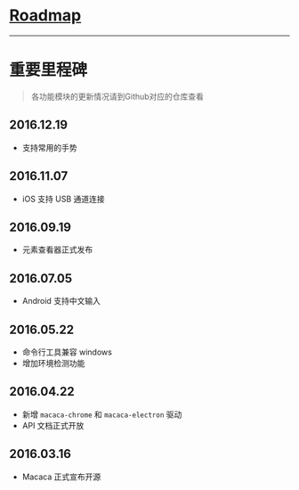 # [Roadmap](//github.com/alibaba/macaca/labels/Roadmap)

---

# 重要里程碑

> 各功能模块的更新情况请到Github对应的仓库查看

## 2016.12.19

- 支持常用的手势

## 2016.11.07

- iOS 支持 USB 通道连接

## 2016.09.19

- 元素查看器正式发布

## 2016.07.05

- Android 支持中文输入

## 2016.05.22

- 命令行工具兼容 windows
- 增加环境检测功能

## 2016.04.22

- 新增 `macaca-chrome` 和 `macaca-electron` 驱动
- API 文档正式开放

## 2016.03.16

- Macaca 正式宣布开源
